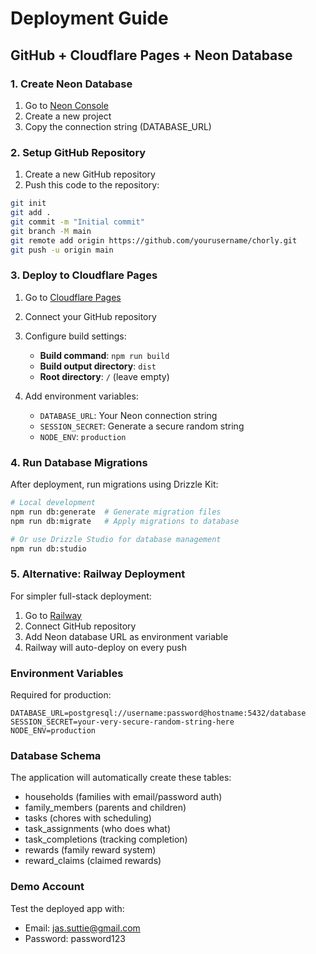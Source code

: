 # Deployment Guide

## GitHub + Cloudflare Pages + Neon Database

### 1. Create Neon Database

1. Go to [Neon Console](https://console.neon.tech)
2. Create a new project
3. Copy the connection string (DATABASE_URL)

### 2. Setup GitHub Repository

1. Create a new GitHub repository
2. Push this code to the repository:

```bash
git init
git add .
git commit -m "Initial commit"
git branch -M main
git remote add origin https://github.com/yourusername/chorly.git
git push -u origin main
```

### 3. Deploy to Cloudflare Pages

1. Go to [Cloudflare Pages](https://pages.cloudflare.com)
2. Connect your GitHub repository
3. Configure build settings:
   - **Build command**: `npm run build`
   - **Build output directory**: `dist`
   - **Root directory**: `/` (leave empty)

4. Add environment variables:
   - `DATABASE_URL`: Your Neon connection string
   - `SESSION_SECRET`: Generate a secure random string
   - `NODE_ENV`: `production`

### 4. Run Database Migrations

After deployment, run migrations using Drizzle Kit:

```bash
# Local development
npm run db:generate  # Generate migration files
npm run db:migrate   # Apply migrations to database

# Or use Drizzle Studio for database management
npm run db:studio
```

### 5. Alternative: Railway Deployment

For simpler full-stack deployment:

1. Go to [Railway](https://railway.app)
2. Connect GitHub repository
3. Add Neon database URL as environment variable
4. Railway will auto-deploy on every push

### Environment Variables

Required for production:

```env
DATABASE_URL=postgresql://username:password@hostname:5432/database
SESSION_SECRET=your-very-secure-random-string-here
NODE_ENV=production
```

### Database Schema

The application will automatically create these tables:
- households (families with email/password auth)
- family_members (parents and children)
- tasks (chores with scheduling)
- task_assignments (who does what)
- task_completions (tracking completion)
- rewards (family reward system)
- reward_claims (claimed rewards)

### Demo Account

Test the deployed app with:
- Email: jas.suttie@gmail.com
- Password: password123